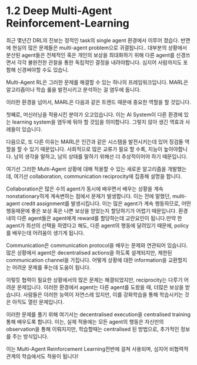 # 1.2 Deep Multi-Agent Reinforcement-Learning

최근 몇년간 DRL의 진보는 정적인 task의 single agent 환경에서 이루어 졌습다. 반면에 현실의 많은 문제들은 multi-agent problem으로 귀결됩니다.. 대부분의 상황에서 분산된 agent들은 전체적인 혹은 개인의 보상을 최대화하기 위해 다른 agent를 신경쓰면서 각각 불완전한 관찰을 통한 독립적인 결정을 내려야합니다. 심지어 사람까지도 포함해 신경써야할 수도 있습니.

Multi-Agent RL은 그러한 문제를 해결할 수 있는 하나의 프레임워크입니다. MARL은 알고리즘이나 학습 룰을 발전시키고 분석하는 걸 염두에 둡니다. 

이러한 환경을 넘어서, MARL은 다음과 같은 트렌드 때문에 중요한 역할을 할 것입니다.

첫째로, 머신러닝을 적용시킨 분야가 오고있습니다. 이는 AI System이 다른 환경에 있는 learning system을 염두에 둬야 할 것임을 의미합니다. 그렇지 않아 생긴 역효과 사례들이 있습니다. 

다음으로, 또 다른 이유는 MARL은 인간과 같은 시스템을 발전시키는데 있어 징검돌 역할을 할 수 있기 때문입니다. 사회적으로 많은 교류가 필요 할 수록, 지능이 높아야합니다. 남의 생각을 말하고, 남의 상태를 말하기 위해선 더 추상적이어야 하기 때문입니다.

여기선 그러한 Multi-Agent 상황에 대해 적용할 수 있는 새로운 알고리즘을 개발했는데, 여기선 collaboration, communication reciprocity에 집중해 설명을 합니다.

Collaboration은 많은 수의 agent가 동시에 배우면서 배우는 상황을 계속 nonstationary하게 계속변하는 점에서 문제가 발생합니다. 이는 전에 말했던, multi-agent credit assignment를 발생시킵니다. 이는 많은 agent가 계속 행동하므로, 어떤 행동때문에 좋은 보상 혹은 나쁜 보상을 얻었는지 할당하기가 어렵기 때문입니다. 환경내의 다른 agent들은 agent에게 reward를 할당하는데 교란요인이 됩니다.만약 한 agent가 최선의 선택을 하였다고 해도, 다른 agent의 행동에 달려있기 때문에, policy를 배우는데 어려움이 생기게 됩니다.

Communication은 communication protocol을 배우는 문제와 연관되어 있습니다. 많은 상황에서 agent은 decentralised actions을 하도록 설계되지만, 제한된 communication channel을 가집니다. 어떻게 상황에 대한 information을 교환할지는 어려운 문제를 푸는데 도움이 됩니다.

이렇듯 협력이 필요한 상황에서의 많은 문제는 해결되었지만, reciprocity는 다루기 어려운 문제입니다. 이러한 환경에서 agent는 다른 agent를 도왔을 때, 더많은 보상을 받습니다.  사람들은 이러한 능력이 자연스레 있지만, 이를 강화학습을 통해 학습시키는 것은 아직도 열린 문제입니다.

이러한 문제를 풀기 위해 여기서는 decentralised execution을 centralised training통해 배우도록 합니다. 이는, 실제 적용에는 모든 agent의 행동은 자신만의 observation을 통해 이뤄지지만, 학습할때는 centralised 된 방법으로, 추가적인 정보를 주는 방식입니다.

이는 Multi-Agent Reinforcement Learning전반에 걸쳐 사용되며, 심지어 비협력적관계의 학습에서도 적용이 됩니다!

